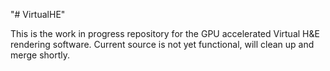 "# VirtualHE" 

This is the work in progress repository for the GPU accelerated Virtual H&E rendering software.  Current source is not yet functional, will clean up and merge shortly.
